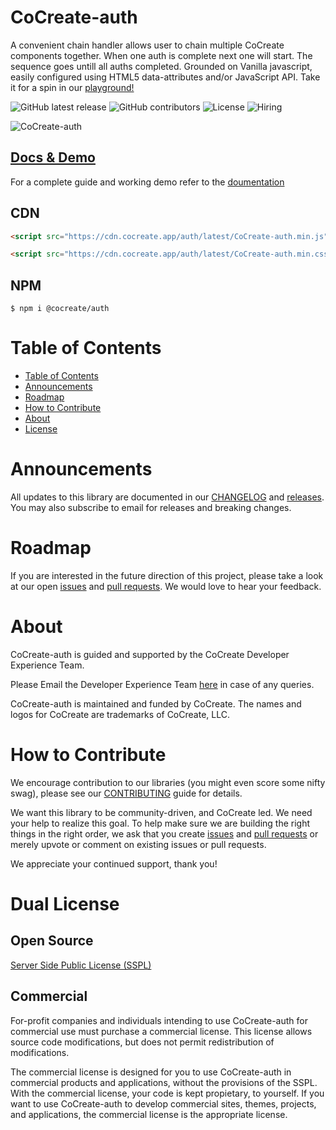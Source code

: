 # CoCreate-auth

A convenient chain handler allows user to chain multiple CoCreate components together. When one auth is complete next one will start. The sequence goes untill all auths completed. Grounded on Vanilla javascript, easily configured using HTML5 data-attributes and/or JavaScript API. Take it for a spin in our [playground!](https://cocreate.app/docs/auth)

![GitHub latest release](https://img.shields.io/github/v/release/CoCreate-app/CoCreate-auth?style=flat-square)
![GitHub contributors](https://img.shields.io/github/contributors/CoCreate-app/CoCreate-auth?style=flat-square)
![License](https://img.shields.io/static/v1?style=flat-square&label=license&message=SSPL&color=green)
![Hiring](https://img.shields.io/static/v1?style=flat-square&label=&message=Hiring&color=blueviolet)

![CoCreate-auth](https://cdn.cocreate.app/docs/CoCreate-auth.gif)

## [Docs & Demo](https://cocreate.app/docs/auth)

For a complete guide and working demo refer to the [doumentation](https://cocreate.app/docs/auth)

## CDN

```html
<script src="https://cdn.cocreate.app/auth/latest/CoCreate-auth.min.js"></script>
```

```html
<script src="https://cdn.cocreate.app/auth/latest/CoCreate-auth.min.css"></script>
```

## NPM

```shell
$ npm i @cocreate/auth
```

# Table of Contents

- [Table of Contents](#table-of-contents)
- [Announcements](#announcements)
- [Roadmap](#roadmap)
- [How to Contribute](#how-to-contribute)
- [About](#about)
- [License](#license)

<a name="announcements"></a>

# Announcements

All updates to this library are documented in our [CHANGELOG](https://github.com/CoCreate-app/CoCreate-auth/blob/master/CHANGELOG.md) and [releases](https://github.com/CoCreate-app/CoCreate-auth/releases). You may also subscribe to email for releases and breaking changes.

<a name="roadmap"></a>

# Roadmap

If you are interested in the future direction of this project, please take a look at our open [issues](https://github.com/CoCreate-app/CoCreate-auth/issues) and [pull requests](https://github.com/CoCreate-app/CoCreate-auth/pulls). We would love to hear your feedback.

<a name="about"></a>

# About

CoCreate-auth is guided and supported by the CoCreate Developer Experience Team.

Please Email the Developer Experience Team [here](mailto:develop@cocreate.app) in case of any queries.

CoCreate-auth is maintained and funded by CoCreate. The names and logos for CoCreate are trademarks of CoCreate, LLC.

<a name="contribute"></a>

# How to Contribute

We encourage contribution to our libraries (you might even score some nifty swag), please see our [CONTRIBUTING](https://github.com/CoCreate-app/CoCreate-auth/blob/master/CONTRIBUTING.md) guide for details.

We want this library to be community-driven, and CoCreate led. We need your help to realize this goal. To help make sure we are building the right things in the right order, we ask that you create [issues](https://github.com/CoCreate-app/CoCreate-auth/issues) and [pull requests](https://github.com/CoCreate-app/CoCreate-auth/pulls) or merely upvote or comment on existing issues or pull requests.

We appreciate your continued support, thank you!

<a name="license"></a>
# Dual License
## Open Source
[Server Side Public License (SSPL)](https://github.com/CoCreate-app/CoCreate-auth/blob/master/LICENSE)

## Commercial
For-profit companies and individuals intending to use CoCreate-auth for 
commercial use must purchase a commercial license. This license allows 
source code modifications, but does not permit redistribution of 
modifications.

The commercial license is designed for you to use CoCreate-auth in commercial 
products and applications, without the provisions of the SSPL. With the 
commercial license, your code is kept propietary, to yourself. If you 
want to use CoCreate-auth to develop commercial sites, themes, projects, and 
applications, the commercial license is the appropriate license.
